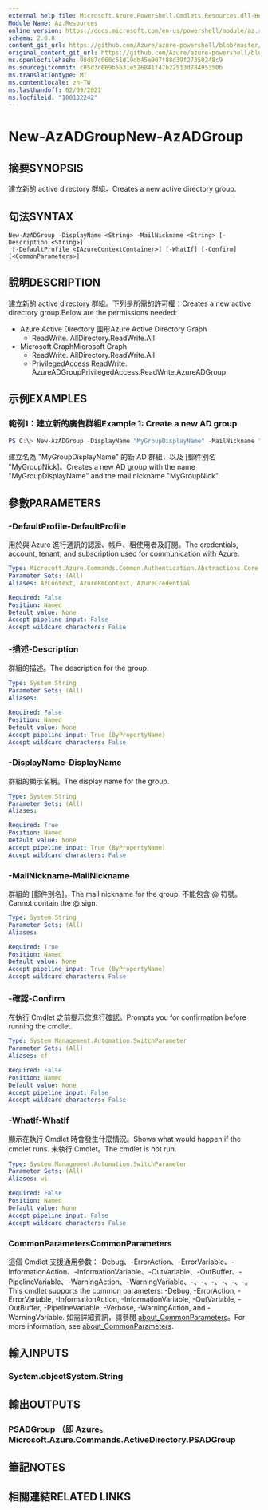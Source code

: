 ```yaml
---
external help file: Microsoft.Azure.PowerShell.Cmdlets.Resources.dll-Help.xml
Module Name: Az.Resources
online version: https://docs.microsoft.com/en-us/powershell/module/az.resources/new-azadgroup
schema: 2.0.0
content_git_url: https://github.com/Azure/azure-powershell/blob/master/src/Resources/Resources/help/New-AzADGroup.md
original_content_git_url: https://github.com/Azure/azure-powershell/blob/master/src/Resources/Resources/help/New-AzADGroup.md
ms.openlocfilehash: 98d87c060c51d19db45e907f88d39f27350248c9
ms.sourcegitcommit: c05d3d669b5631e526841f47b22513d78495350b
ms.translationtype: MT
ms.contentlocale: zh-TW
ms.lasthandoff: 02/09/2021
ms.locfileid: "100132242"
---
```

# <span data-ttu-id="ff2df-101">New-AzADGroup</span><span class="sxs-lookup"><span data-stu-id="ff2df-101">New-AzADGroup</span></span>

## <span data-ttu-id="ff2df-102">摘要</span><span class="sxs-lookup"><span data-stu-id="ff2df-102">SYNOPSIS</span></span>
<span data-ttu-id="ff2df-103">建立新的 active directory 群組。</span><span class="sxs-lookup"><span data-stu-id="ff2df-103">Creates a new active directory group.</span></span>

## <span data-ttu-id="ff2df-104">句法</span><span class="sxs-lookup"><span data-stu-id="ff2df-104">SYNTAX</span></span>

```
New-AzADGroup -DisplayName <String> -MailNickname <String> [-Description <String>]
 [-DefaultProfile <IAzureContextContainer>] [-WhatIf] [-Confirm] [<CommonParameters>]
```

## <span data-ttu-id="ff2df-105">說明</span><span class="sxs-lookup"><span data-stu-id="ff2df-105">DESCRIPTION</span></span>
<span data-ttu-id="ff2df-106">建立新的 active directory 群組。下列是所需的許可權：</span><span class="sxs-lookup"><span data-stu-id="ff2df-106">Creates a new active directory group.Below are the permissions needed:</span></span>

- <span data-ttu-id="ff2df-107">Azure Active Directory 圖形</span><span class="sxs-lookup"><span data-stu-id="ff2df-107">Azure Active Directory Graph</span></span>
  - <span data-ttu-id="ff2df-108">ReadWrite. All</span><span class="sxs-lookup"><span data-stu-id="ff2df-108">Directory.ReadWrite.All</span></span>
- <span data-ttu-id="ff2df-109">Microsoft Graph</span><span class="sxs-lookup"><span data-stu-id="ff2df-109">Microsoft Graph</span></span>
  - <span data-ttu-id="ff2df-110">ReadWrite. All</span><span class="sxs-lookup"><span data-stu-id="ff2df-110">Directory.ReadWrite.All</span></span>
  - <span data-ttu-id="ff2df-111">PrivilegedAccess ReadWrite. AzureADGroup</span><span class="sxs-lookup"><span data-stu-id="ff2df-111">PrivilegedAccess.ReadWrite.AzureADGroup</span></span>

## <span data-ttu-id="ff2df-112">示例</span><span class="sxs-lookup"><span data-stu-id="ff2df-112">EXAMPLES</span></span>

### <span data-ttu-id="ff2df-113">範例1：建立新的廣告群組</span><span class="sxs-lookup"><span data-stu-id="ff2df-113">Example 1: Create a new AD group</span></span>

```powershell
PS C:\> New-AzADGroup -DisplayName "MyGroupDisplayName" -MailNickname "MyGroupNick"
```

<span data-ttu-id="ff2df-114">建立名為 "MyGroupDisplayName" 的新 AD 群組，以及 [郵件別名 "MyGroupNick]。</span><span class="sxs-lookup"><span data-stu-id="ff2df-114">Creates a new AD group with the name "MyGroupDisplayName" and the mail nickname "MyGroupNick".</span></span>

## <span data-ttu-id="ff2df-115">參數</span><span class="sxs-lookup"><span data-stu-id="ff2df-115">PARAMETERS</span></span>

### <span data-ttu-id="ff2df-116">-DefaultProfile</span><span class="sxs-lookup"><span data-stu-id="ff2df-116">-DefaultProfile</span></span>
<span data-ttu-id="ff2df-117">用於與 Azure 進行通訊的認證、帳戶、租使用者及訂閱。</span><span class="sxs-lookup"><span data-stu-id="ff2df-117">The credentials, account, tenant, and subscription used for communication with Azure.</span></span>

```yaml
Type: Microsoft.Azure.Commands.Common.Authentication.Abstractions.Core.IAzureContextContainer
Parameter Sets: (All)
Aliases: AzContext, AzureRmContext, AzureCredential

Required: False
Position: Named
Default value: None
Accept pipeline input: False
Accept wildcard characters: False
```

### <span data-ttu-id="ff2df-118">-描述</span><span class="sxs-lookup"><span data-stu-id="ff2df-118">-Description</span></span>
<span data-ttu-id="ff2df-119">群組的描述。</span><span class="sxs-lookup"><span data-stu-id="ff2df-119">The description for the group.</span></span>

```yaml
Type: System.String
Parameter Sets: (All)
Aliases:

Required: False
Position: Named
Default value: None
Accept pipeline input: True (ByPropertyName)
Accept wildcard characters: False
```

### <span data-ttu-id="ff2df-120">-DisplayName</span><span class="sxs-lookup"><span data-stu-id="ff2df-120">-DisplayName</span></span>
<span data-ttu-id="ff2df-121">群組的顯示名稱。</span><span class="sxs-lookup"><span data-stu-id="ff2df-121">The display name for the group.</span></span>

```yaml
Type: System.String
Parameter Sets: (All)
Aliases:

Required: True
Position: Named
Default value: None
Accept pipeline input: True (ByPropertyName)
Accept wildcard characters: False
```

### <span data-ttu-id="ff2df-122">-MailNickname</span><span class="sxs-lookup"><span data-stu-id="ff2df-122">-MailNickname</span></span>
<span data-ttu-id="ff2df-123">群組的 [郵件別名]。</span><span class="sxs-lookup"><span data-stu-id="ff2df-123">The mail nickname for the group.</span></span> <span data-ttu-id="ff2df-124">不能包含 @ 符號。</span><span class="sxs-lookup"><span data-stu-id="ff2df-124">Cannot contain the @ sign.</span></span>

```yaml
Type: System.String
Parameter Sets: (All)
Aliases:

Required: True
Position: Named
Default value: None
Accept pipeline input: True (ByPropertyName)
Accept wildcard characters: False
```

### <span data-ttu-id="ff2df-125">-確認</span><span class="sxs-lookup"><span data-stu-id="ff2df-125">-Confirm</span></span>
<span data-ttu-id="ff2df-126">在執行 Cmdlet 之前提示您進行確認。</span><span class="sxs-lookup"><span data-stu-id="ff2df-126">Prompts you for confirmation before running the cmdlet.</span></span>

```yaml
Type: System.Management.Automation.SwitchParameter
Parameter Sets: (All)
Aliases: cf

Required: False
Position: Named
Default value: None
Accept pipeline input: False
Accept wildcard characters: False
```

### <span data-ttu-id="ff2df-127">-WhatIf</span><span class="sxs-lookup"><span data-stu-id="ff2df-127">-WhatIf</span></span>
<span data-ttu-id="ff2df-128">顯示在執行 Cmdlet 時會發生什麼情況。</span><span class="sxs-lookup"><span data-stu-id="ff2df-128">Shows what would happen if the cmdlet runs.</span></span>
<span data-ttu-id="ff2df-129">未執行 Cmdlet。</span><span class="sxs-lookup"><span data-stu-id="ff2df-129">The cmdlet is not run.</span></span>

```yaml
Type: System.Management.Automation.SwitchParameter
Parameter Sets: (All)
Aliases: wi

Required: False
Position: Named
Default value: None
Accept pipeline input: False
Accept wildcard characters: False
```

### <span data-ttu-id="ff2df-130">CommonParameters</span><span class="sxs-lookup"><span data-stu-id="ff2df-130">CommonParameters</span></span>
<span data-ttu-id="ff2df-131">這個 Cmdlet 支援通用參數：-Debug、-ErrorAction、-ErrorVariable、-InformationAction、-InformationVariable、-OutVariable、-OutBuffer、-PipelineVariable、-WarningAction、-WarningVariable、-、-、-、-、-、-。</span><span class="sxs-lookup"><span data-stu-id="ff2df-131">This cmdlet supports the common parameters: -Debug, -ErrorAction, -ErrorVariable, -InformationAction, -InformationVariable, -OutVariable, -OutBuffer, -PipelineVariable, -Verbose, -WarningAction, and -WarningVariable.</span></span> <span data-ttu-id="ff2df-132">如需詳細資訊，請參閱 [about_CommonParameters](http://go.microsoft.com/fwlink/?LinkID=113216)。</span><span class="sxs-lookup"><span data-stu-id="ff2df-132">For more information, see [about_CommonParameters](http://go.microsoft.com/fwlink/?LinkID=113216).</span></span>

## <span data-ttu-id="ff2df-133">輸入</span><span class="sxs-lookup"><span data-stu-id="ff2df-133">INPUTS</span></span>

### <span data-ttu-id="ff2df-134">System.object</span><span class="sxs-lookup"><span data-stu-id="ff2df-134">System.String</span></span>

## <span data-ttu-id="ff2df-135">輸出</span><span class="sxs-lookup"><span data-stu-id="ff2df-135">OUTPUTS</span></span>

### <span data-ttu-id="ff2df-136">PSADGroup （即 Azure。</span><span class="sxs-lookup"><span data-stu-id="ff2df-136">Microsoft.Azure.Commands.ActiveDirectory.PSADGroup</span></span>

## <span data-ttu-id="ff2df-137">筆記</span><span class="sxs-lookup"><span data-stu-id="ff2df-137">NOTES</span></span>

## <span data-ttu-id="ff2df-138">相關連結</span><span class="sxs-lookup"><span data-stu-id="ff2df-138">RELATED LINKS</span></span>
